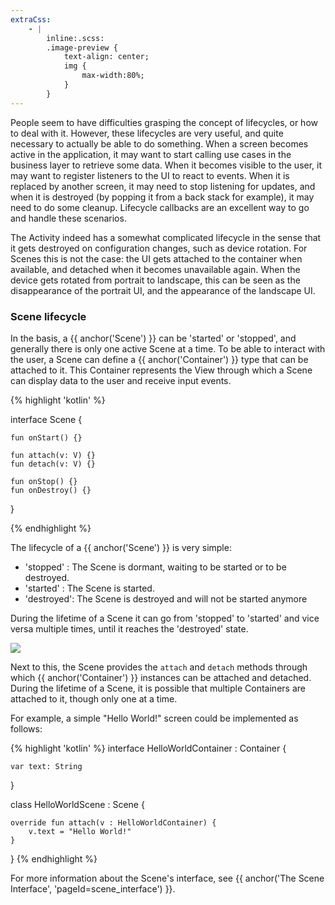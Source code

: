 ```yaml
---
extraCss:
    - |
        inline:.scss:
        .image-preview {
            text-align: center;
            img {
                max-width:80%;
            }
        }
---
```


People seem to have difficulties grasping the concept of lifecycles, or how to
deal with it.
However, these lifecycles are very useful, and quite necessary to actually be
able to do something.
When a screen becomes active in the application, it may want to start calling
use cases in the business layer to retrieve some data.
When it becomes visible to the user, it may want to register listeners to the UI
to react to events.
When it is replaced by another screen, it may need to stop listening for
updates, and when it is destroyed (by popping it from a back stack for example),
it may need to do some cleanup.
Lifecycle callbacks are an excellent way to go and handle these scenarios.

The Activity indeed has a somewhat complicated lifecycle in the sense that it
gets destroyed on configuration changes, such as device rotation.
For Scenes this is not the case: the UI gets attached to the container when
available, and detached when it becomes unavailable again.
When the device gets rotated from portrait to landscape, this can be seen as the
disappearance of the portrait UI, and the appearance of the landscape UI.

### Scene lifecycle

In the basis, a {{ anchor('Scene') }} can be 'started' or 'stopped', and
generally there is only one active Scene at a time.
To be able to interact with the user, a Scene can define a
{{ anchor('Container') }} type that can be attached to it.
This Container represents the View through which a Scene can display data to the
user and receive input events.

{% highlight 'kotlin' %}

interface Scene<V : Container> {

    fun onStart() {}

    fun attach(v: V) {}
    fun detach(v: V) {}

    fun onStop() {}
    fun onDestroy() {}
}

{% endhighlight %}


The lifecycle of a {{ anchor('Scene') }} is very simple:

 - 'stopped'  : The Scene is dormant, waiting to be started or to be destroyed.
 - 'started'  : The Scene is started.
 - 'destroyed': The Scene is destroyed and will not be started anymore

During the lifetime of a Scene it can go from 'stopped' to 'started' and vice
versa multiple times, until it reaches the 'destroyed' state.

![]({{site.baseUrl}}/assets/media/scene_lifecycle.png)

Next to this, the Scene provides the `attach` and `detach` methods through which
{{ anchor('Container') }} instances can be attached and detached.
During the lifetime of a Scene, it is possible that multiple Containers are
attached to it, though only one at a time.

For example, a simple "Hello World!" screen could be implemented as follows:

{% highlight 'kotlin' %}
interface HelloWorldContainer : Container {

    var text: String
}

class HelloWorldScene : Scene<HelloWorldContainer> {

    override fun attach(v : HelloWorldContainer) {
        v.text = "Hello World!"
    }
}
{% endhighlight %}

For more information about the Scene's interface, see
{{ anchor('The Scene Interface', 'pageId=scene_interface') }}.
